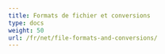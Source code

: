 ```yaml
---
title: Formats de fichier et conversions
type: docs
weight: 50
url: /fr/net/file-formats-and-conversions/
---
```



